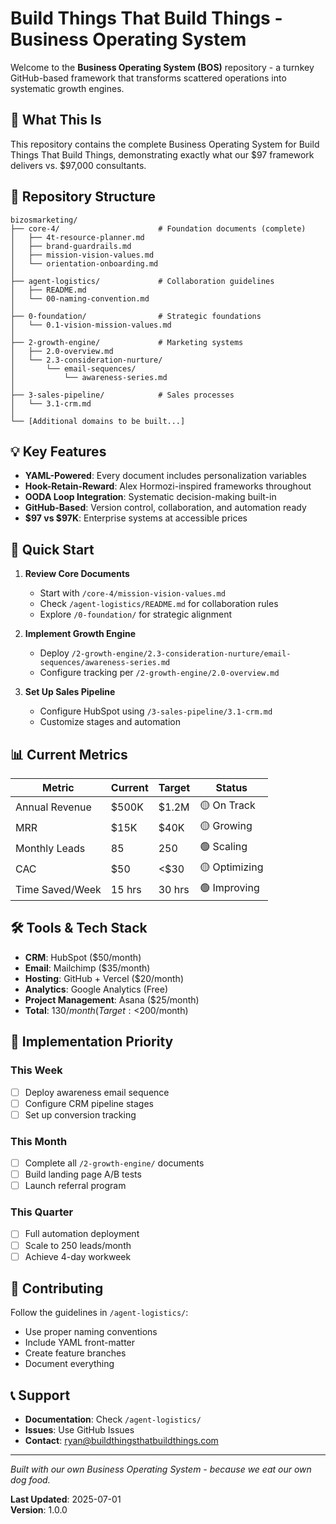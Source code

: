 # Build Things That Build Things - Business Operating System

Welcome to the **Business Operating System (BOS)** repository - a turnkey GitHub-based framework that transforms scattered operations into systematic growth engines.

## 🎯 What This Is

This repository contains the complete Business Operating System for Build Things That Build Things, demonstrating exactly what our $97 framework delivers vs. $97,000 consultants.

## 📂 Repository Structure

```
bizosmarketing/
├── core-4/                      # Foundation documents (complete)
│   ├── 4t-resource-planner.md
│   ├── brand-guardrails.md
│   ├── mission-vision-values.md
│   └── orientation-onboarding.md
│
├── agent-logistics/             # Collaboration guidelines
│   ├── README.md
│   └── 00-naming-convention.md
│
├── 0-foundation/                # Strategic foundations
│   └── 0.1-vision-mission-values.md
│
├── 2-growth-engine/             # Marketing systems
│   ├── 2.0-overview.md
│   └── 2.3-consideration-nurture/
│       └── email-sequences/
│           └── awareness-series.md
│
├── 3-sales-pipeline/            # Sales processes
│   └── 3.1-crm.md
│
└── [Additional domains to be built...]
```

## 💡 Key Features

- **YAML-Powered**: Every document includes personalization variables
- **Hook-Retain-Reward**: Alex Hormozi-inspired frameworks throughout
- **OODA Loop Integration**: Systematic decision-making built-in
- **GitHub-Based**: Version control, collaboration, and automation ready
- **$97 vs $97K**: Enterprise systems at accessible prices

## 🚀 Quick Start

1. **Review Core Documents**
   - Start with `/core-4/mission-vision-values.md`
   - Check `/agent-logistics/README.md` for collaboration rules
   - Explore `/0-foundation/` for strategic alignment

2. **Implement Growth Engine**
   - Deploy `/2-growth-engine/2.3-consideration-nurture/email-sequences/awareness-series.md`
   - Configure tracking per `/2-growth-engine/2.0-overview.md`

3. **Set Up Sales Pipeline**
   - Configure HubSpot using `/3-sales-pipeline/3.1-crm.md`
   - Customize stages and automation

## 📊 Current Metrics

| Metric | Current | Target | Status |
|--------|---------|--------|--------|
| Annual Revenue | $500K | $1.2M | 🟡 On Track |
| MRR | $15K | $40K | 🟡 Growing |
| Monthly Leads | 85 | 250 | 🟢 Scaling |
| CAC | $50 | <$30 | 🟡 Optimizing |
| Time Saved/Week | 15 hrs | 30 hrs | 🟢 Improving |

## 🛠️ Tools & Tech Stack

- **CRM**: HubSpot ($50/month)
- **Email**: Mailchimp ($35/month)
- **Hosting**: GitHub + Vercel ($20/month)
- **Analytics**: Google Analytics (Free)
- **Project Management**: Asana ($25/month)
- **Total**: $130/month (Target: <$200/month)

## 📌 Implementation Priority

### This Week
- [ ] Deploy awareness email sequence
- [ ] Configure CRM pipeline stages
- [ ] Set up conversion tracking

### This Month
- [ ] Complete all `/2-growth-engine/` documents
- [ ] Build landing page A/B tests
- [ ] Launch referral program

### This Quarter
- [ ] Full automation deployment
- [ ] Scale to 250 leads/month
- [ ] Achieve 4-day workweek

## 🤝 Contributing

Follow the guidelines in `/agent-logistics/`:
- Use proper naming conventions
- Include YAML front-matter
- Create feature branches
- Document everything

## 📞 Support

- **Documentation**: Check `/agent-logistics/`
- **Issues**: Use GitHub Issues
- **Contact**: ryan@buildthingsthatbuildthings.com

---

*Built with our own Business Operating System - because we eat our own dog food.*

**Last Updated**: 2025-07-01  
**Version**: 1.0.0